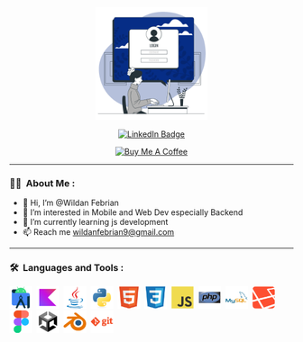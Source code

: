 <p align="center"><img src="Computer login-bro.svg" width="200"/></p>

<p align="center">
  <a href="https://www.linkedin.com/in/wildanfebrian"><img src="https://img.shields.io/badge/LinkedIn-blue?style=for-the-badge&logo=linkedin&logoColor=white" alt="LinkedIn Badge"></a>
</p>

<p align="center">
<a href="https://www.buymeacoffee.com/WildF20" target="_blank"><img src="https://cdn.buymeacoffee.com/buttons/default-orange.png" alt="Buy Me A Coffee" height="41" width="174"></a>
</p>

---

### :man_technologist: &nbsp;About Me :

- 👋 Hi, I’m @Wildan Febrian
- 👀 I’m interested in Mobile and Web Dev especially Backend
- 🌱 I’m currently learning js development
- 📫 Reach me wildanfebrian9@gmail.com

---
### 🛠 &nbsp;Languages and Tools :

<p>
  <img src="https://github.com/devicons/devicon/blob/master/icons/androidstudio/androidstudio-original.svg" title="Android Studio" alt="Android Studio" width="40" height="40"/>&nbsp;
  <img src="https://github.com/devicons/devicon/blob/master/icons/kotlin/kotlin-original.svg" title="Kotlin" alt="Kotlin" width="40" height ="40"/>&nbsp;
  <img src="https://github.com/devicons/devicon/blob/master/icons/java/java-original.svg" title="Java" alt="Java" width="40" height ="40"/>&nbsp;
  <img src="https://github.com/devicons/devicon/blob/master/icons/python/python-original.svg" title="Python3" alt="Python3" width="40" height ="40"/>&nbsp;
  <img src="https://github.com/devicons/devicon/blob/master/icons/html5/html5-original.svg" title="HTML5" alt="HTML5" width="40" height="40"/>&nbsp;
  <img src="https://github.com/devicons/devicon/blob/master/icons/css3/css3-original.svg"  title="CSS3" alt="CSS3" width="40" height="40"/>&nbsp;
  <img src="https://github.com/devicons/devicon/blob/master/icons/javascript/javascript-original.svg" title="JavaScript" alt="JavaScript" width="40" height="40"/>&nbsp;
  <img src="https://github.com/devicons/devicon/blob/master/icons/php/php-original.svg" title="PHP" alt="PHP" width="40" height ="40"/>&nbsp;
  <img src="https://github.com/devicons/devicon/blob/master/icons/mysql/mysql-original-wordmark.svg" title="MySql" alt="MySql" width="40" height ="40"/>&nbsp;
  <img src="https://github.com/devicons/devicon/blob/master/icons/laravel/laravel-plain.svg" title="Laravel" alt="Laravel" width="40" height ="40"/>&nbsp;
  <img src="https://github.com/devicons/devicon/blob/master/icons/figma/figma-original.svg" title="figma" alt="Figma" width="40" height ="40"/>&nbsp;
  <img src="https://github.com/devicons/devicon/blob/master/icons/unity/unity-original.svg" title="Unity3D" alt="Unity3D" width="40" height ="40"/>&nbsp;
  <img src="https://github.com/devicons/devicon/blob/master/icons/blender/blender-original.svg" title="Blender3D" alt="Blender3D" width="40" height ="40"/>&nbsp;
  <img src="https://github.com/devicons/devicon/blob/master/icons/git/git-plain-wordmark.svg" title="Git" alt="Git" width="40" height ="40"/>&nbsp;

  
</p>

<!---
WildF20/WildF20 is a ✨ special ✨ repository because its `README.md` (this file) appears on your GitHub profile.
You can click the Preview link to take a look at your changes.
--->
